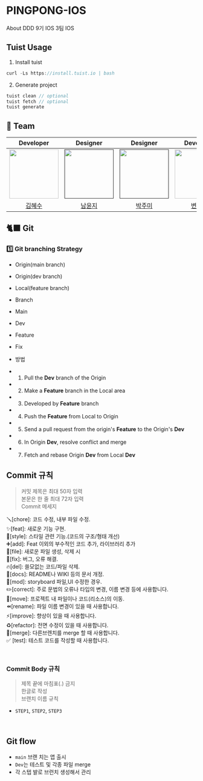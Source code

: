 # PINGPONG-IOS
About DDD 9기 IOS 3팀 IOS



## Tuist Usage
1. Install tuist
 
```swift
curl -Ls https://install.tuist.io | bash 
```
2. Generate project

```swift
tuist clean // optional
tuist fetch // optional
tuist generate
```


## 🌟 Team
|Developer|Designer|Designer|Developer|Developer|
|:---:|:---:|:---:|:---:|:---:|
| <a href="https://github.com/Hyesooo"><img height="130px" width="130px" src="https://github.com/DDD-Community/PINGPONG-IOS/assets/87685946/bc02ac38-c9fe-4122-bed8-e1fbfb588567"/></a>|<a href=""><img height="130px" width="130px" src="https://github.com/DDD-Community/PINGPONG-IOS/assets/87685946/41bc501c-a144-4886-95c8-2d9fcc5815f2"/></a>|<a href=""><img height="130px" width="130px" src="https://github.com/DDD-Community/PINGPONG-IOS/assets/87685946/f0bf90cf-5464-45db-9362-ec3f2fa3411b"/></a>|<a href="https://github.com/Byeonjinha"><img height="130" width="130px" src="https://github.com/DDD-Community/PINGPONG-IOS/assets/87685946/8874c20c-06d4-4ea2-b069-29a32bbd8e4b"/></a>|<a href="https://github.com/Roy-wonj"><img height="130" width="130px" src="https://github.com/DDD-Community/PINGPONG-IOS/assets/87685946/07d3fa91-c702-4204-b0e9-00b554870675"/></a>|
|<a href="https://github.com/Hyesooo">김혜수</a>|<a href="">남윤지</a>|<a href="">박주미</a>|<a href="https://github.com/Byeonjinha">변진하</a>|<a href="https://github.com/Roy-wonji">서원지</a>|


## 🐈‍⬛ Git

### 1️⃣ Git branching Strategy

- Origin(main branch)
- Origin(dev branch)
- Local(feature branch)

- Branch
- Main
- Dev
- Feature
- Fix

- 방법
- 1. Pull the **Dev** branch of the Origin
- 2. Make a **Feature** branch in the Local area
- 3. Developed by **Feature** branch
- 4. Push the **Feature** from Local to Origin
- 5. Send a pull request from the origin's **Feature** to the Origin's **Dev**
- 6. In Origin **Dev**, resolve conflict and merge
- 7. Fetch and rebase Origin **Dev** from Local **Dev**





## Commit 규칙
> 커밋 제목은 최대 50자 입력 </br>
본문은 한 줄 최대 72자 입력 </br>
Commit 메세지 </br>

🪛[chore]: 코드 수정, 내부 파일 수정. </br>
✨[feat]: 새로운 기능 구현. </br>
🎨[style]: 스타일 관련 기능.(코드의 구조/형태 개선) </br>
➕[add]: Feat 이외의 부수적인 코드 추가, 라이브러리 추가 </br>
🔧[file]: 새로운 파일 생성, 삭제 시 </br>
🐛[fix]: 버그, 오류 해결. </br>
🔥[del]: 쓸모없는 코드/파일 삭제. </br>
📝[docs]: README나 WIKI 등의 문서 개정. </br>
💄[mod]: storyboard 파일,UI 수정한 경우. </br>
✏️[correct]: 주로 문법의 오류나 타입의 변경, 이름 변경 등에 사용합니다. </br>
🚚[move]: 프로젝트 내 파일이나 코드(리소스)의 이동. </br>
⏪️[rename]: 파일 이름 변경이 있을 때 사용합니다. </br>
⚡️[improve]: 향상이 있을 때 사용합니다. </br>
♻️[refactor]: 전면 수정이 있을 때 사용합니다. </br>
🔀[merge]: 다른브렌치를 merge 할 때 사용합니다. </br>
✅ [test]: 테스트 코드를 작성할 때 사용합니다. </br>

<br>

### Commit Body 규칙
> 제목 끝에 마침표(.) 금지 </br>
한글로 작성 </br>
브랜치 이름 규칙

- `STEP1`, `STEP2`, `STEP3`

<br>

## Git flow
- `main` 브랜 치는 앱 출시 
- `Dev`는 테스트 및 각종 파일 merge
- 각 스텝 뱔로 브런치 생성해서 관리 

